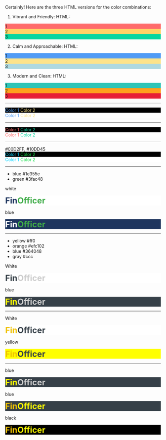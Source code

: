 Certainly! Here are the three HTML versions for the color combinations:

1. Vibrant and Friendly:
HTML:

<div style="background-color: #FF6B6B;">1</div>
<div style="background-color: #FFD166;">2</div>
<div style="background-color: #06D6A0;">3</div>


2. Calm and Approachable:
HTML:

<div style="background-color: #509BF5;">1</div>
<div style="background-color: #FCE38A;">2</div>
<div style="background-color: #AED9E0;">3</div>


3. Modern and Clean:
HTML:

<div style="background-color: #2EC4B6;">1</div>
<div style="background-color: #FF9F1C;">2</div>
<div style="background-color: #E71D36;">3</div>


<hr>

<div style="background-color: black;">
  <span style="color: #509BF5;">Color 1</span>
  <span style="color: #FCE38A;">Color 2</span>
</div>

<div style="background-color: white;">
  <span style="color: #509BF5;">Color 1</span>
  <span style="color: #FCE38A;">Color 2</span>
</div>

<hr>

<div style="background-color: black;">
  <span style="color: #FF6B6B;">Color 1</span>
  <span style="color: #06D6A0;">Color 2</span>
</div>


<div style="background-color: white;">
  <span style="color: #FF6B6B;">Color 1</span>
  <span style="color: #06D6A0;">Color 2</span>
</div>



<hr>
#00D2FF, #10DD45

<div style="background-color: black;">
  <span style="color: #00D2FF;">Color 1</span>
  <span style="color: #10DD45;">Color 2</span>
</div>


<div style="background-color: white;">
  <span style="color: #00D2FF;">Color 1</span>
  <span style="color: #10DD45;">Color 2</span>
</div>



<hr>

 + blue #1e355e 
 + green #3fac48

white
<div style="background-color: white; font-weight: bolder; font-size:20pt;">
  <span style="color: #1e355e;"> Fin</span><span style="color: #3fac48;">Officer</span>
</div>

blue
<div style="background-color: #1e355e; font-weight: bolder; font-size:20pt;">
  <span style="color: white;"> Fin</span><span style="color: #3fac48;">Officer</span>
</div>

<hr>

+ yellow #ff0
+ orange #efc102
+ blue #364048
+ gray #ccc 


White
<div style="background-color: white; font-weight: bolder; font-size:20pt;">
  <span style="color: #364048;"> Fin</span><span style="color: #ccc;">Officer</span>
</div>

blue
<div style="background-color: #364048; font-weight: bolder; font-size:20pt;">
  <span style="color: #ff0;"> Fin</span><span style="color: #ccc;">Officer</span>
</div>

---

White
<div style="background-color: white; font-weight: bolder; font-size:20pt;">
  <span style="color: #efc102;"> Fin</span><span style="color: #364048;">Officer</span>
</div>

yellow
<div style="background-color: #ff0; font-weight: bolder; font-size:20pt;">
  <span style="color: #efc102;"> Fin</span><span style="color: #364048;">Officer</span>
</div>

---

blue
<div style="background-color: #364048; font-weight: bolder; font-size:20pt;">
  <span style="color: #ff0;"> Fin</span><span style="color: #ccc;">Officer</span>
</div>

blue
<div style="background-color: #364048; font-weight: bolder; font-size:20pt;">
  <span style="color: #efc102;"> Fin</span><span style="color: #ff0;">Officer</span>
</div>


black
<div style="background-color: black; font-weight: bolder; font-size:20pt;">
  <span style="color: #efc102;"> Fin</span><span style="color: #ff0;">Officer</span>
</div>
